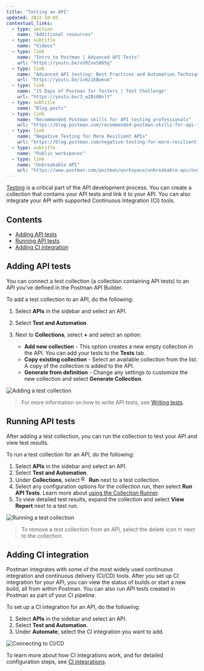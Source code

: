 ```yaml
---
title: "Testing an API"
updated: 2022-10-05
contextual_links:
  - type: section
    name: "Additional resources"
  - type: subtitle
    name: "Videos"
  - type: link
    name: "Intro to Postman | Advanced API Tests"
    url: "https://youtu.be/vVDZxeS865g"
  - type: link
    name: "Advanced API testing: Best Practices and Automation Techniques | Postman Intergalactic"
    url: "https://youtu.be/Ix6z1kBweuk"
  - type: link
    name: "15 Days of Postman for Testers | Test Challenge"
    url: "https://youtu.be/3_w2Bz0BnlY"
  - type: subtitle
    name: "Blog posts"
  - type: link
    name: "Recommended Postman skills for API testing professionals"
    url: "https://blog.postman.com/recommended-postman-skills-for-api-testing-professionals/"
  - type: link
    name: "Negative Testing for More Resilient APIs"
    url: "https://blog.postman.com/negative-testing-for-more-resilient-apis/"
  - type: subtitle
    name: "Public workspaces"
  - type: link
    name: "Unbreakable API"
    url: "https://www.postman.com/postman/workspace/unbreakable-api/overview"
---
```


[Testing](https://www.postman.com/api-platform/api-testing/) is a critical part of the API development process. You can create a collection that contains your API tests and link it to your API. You can also integrate your API with supported Continuous Integration (CI) tools.

## Contents

* [Adding API tests](#adding-api-tests)
* [Running API tests](#running-api-tests)
* [Adding CI integration](#adding-ci-integration)

## Adding API tests

You can connect a test collection (a collection containing API tests) to an API you've defined in the Postman API Builder.

To add a test collection to an API, do the following:

1. Select **APIs** in the sidebar and select an API.
1. Select **Test and Automation**.
1. Next to **Collections**, select **+** and select an option:

    * **Add new collection** - This option creates a new empty collection in the API. You can add your tests to the **Tests** tab.
    * **Copy existing collection** - Select an available collection from the list. A copy of the collection is added to the API.
    * **Generate from definition** - Change any settings to customize the new collection and select **Generate Collection**.

<img alt="Adding a test collection" src="https://assets.postman.com/postman-docs/v10/api-builder-add-test-collection-v10-0-15.jpg" />

> For more information on how to write API tests, see [Writing tests](/docs/writing-scripts/test-scripts/).

## Running API tests

After adding a test collection, you can run the collection to test your API and view test results.

To run a test collection for an API, do the following:

1. Select **APIs** in the sidebar and select an API.
1. Select **Test and Automation**.
1. Under **Collections**, select <img alt="Runner icon" src="https://assets.postman.com/postman-docs/icon-runner-v9.jpg#icon" width="16px"> **Run** next to a test collection.
1. Select any configuration options for the collection run, then select **Run API Tests**. Learn more about [using the Collection Runner](/docs/collections/running-collections/intro-to-collection-runs/).
1. To view detailed test results, expand the collection and select **View Report** next to a test run.

<img alt="Running a test collection" src="https://assets.postman.com/postman-docs/v10/api-builder-run-test-collection-v10-0-15.jpg" />

> To remove a test collection from an API, select the delete icon <img alt="Delete icon" src="https://assets.postman.com/postman-docs/icon-delete-v9.jpg#icon" width="12px"> next to the collection.

## Adding CI integration

Postman integrates with some of the most widely used continuous integration and continuous delivery (CI/CD) tools. After you set up CI integration for your API, you can view the status of builds or start a new build, all from within Postman. You can also run API tests created in Postman as part of your CI pipeline.

To set up a CI integration for an API, do the following:

1. Select **APIs** in the sidebar and select an API.
1. Select **Test and Automation**.
1. Under **Automate**, select the CI integration you want to add.

<img alt="Connecting to CI/CD" src="https://assets.postman.com/postman-docs/v10/api-builder-automate-v10.jpg" />

To learn more about how CI integrations work, and for detailed configuration steps, see [CI integrations](/docs/integrations/ci-integrations/).
